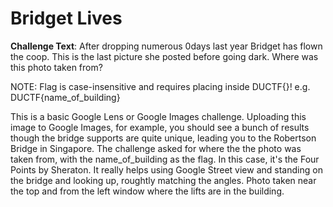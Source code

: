 # Bridget Lives

**Challenge Text**: After dropping numerous 0days last year Bridget has flown the coop. This is the last picture she posted before going dark. Where was this photo taken from?

NOTE: Flag is case-insensitive and requires placing inside DUCTF{}! e.g. DUCTF{name_of_building}

This is a basic Google Lens or Google Images challenge. Uploading this image to Google Images, for example, you should see a bunch of results though the bridge supports are quite unique, leading you to the Robertson Bridge in Singapore. The challenge asked for where the the photo was taken from, with the name_of_building as the flag. In this case, it's the Four Points by Sheraton. It really helps using Google Street view and standing on the bridge and looking up, roughtly matching the angles. Photo taken near the top and from the left window where the lifts are in the building.